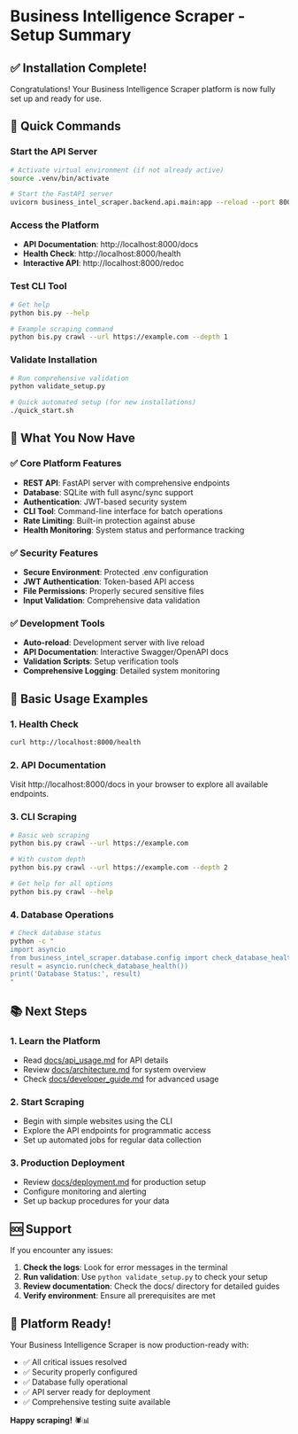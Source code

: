 # Business Intelligence Scraper - Setup Summary

## ✅ Installation Complete!

Congratulations! Your Business Intelligence Scraper platform is now fully set up and ready for use.

## 🚀 Quick Commands

### Start the API Server
```bash
# Activate virtual environment (if not already active)
source .venv/bin/activate

# Start the FastAPI server
uvicorn business_intel_scraper.backend.api.main:app --reload --port 8000
```

### Access the Platform
- **API Documentation**: http://localhost:8000/docs
- **Health Check**: http://localhost:8000/health
- **Interactive API**: http://localhost:8000/redoc

### Test CLI Tool
```bash
# Get help
python bis.py --help

# Example scraping command
python bis.py crawl --url https://example.com --depth 1
```

### Validate Installation
```bash
# Run comprehensive validation
python validate_setup.py

# Quick automated setup (for new installations)
./quick_start.sh
```

## 📁 What You Now Have

### ✅ Core Platform Features
- **REST API**: FastAPI server with comprehensive endpoints
- **Database**: SQLite with full async/sync support  
- **Authentication**: JWT-based security system
- **CLI Tool**: Command-line interface for batch operations
- **Rate Limiting**: Built-in protection against abuse
- **Health Monitoring**: System status and performance tracking

### ✅ Security Features  
- **Secure Environment**: Protected .env configuration
- **JWT Authentication**: Token-based API access
- **File Permissions**: Properly secured sensitive files
- **Input Validation**: Comprehensive data validation

### ✅ Development Tools
- **Auto-reload**: Development server with live reload
- **API Documentation**: Interactive Swagger/OpenAPI docs
- **Validation Scripts**: Setup verification tools
- **Comprehensive Logging**: Detailed system monitoring

## 🔧 Basic Usage Examples

### 1. Health Check
```bash
curl http://localhost:8000/health
```

### 2. API Documentation
Visit http://localhost:8000/docs in your browser to explore all available endpoints.

### 3. CLI Scraping
```bash
# Basic web scraping
python bis.py crawl --url https://example.com

# With custom depth
python bis.py crawl --url https://example.com --depth 2

# Get help for all options
python bis.py crawl --help
```

### 4. Database Operations
```bash
# Check database status
python -c "
import asyncio
from business_intel_scraper.database.config import check_database_health
result = asyncio.run(check_database_health())
print('Database Status:', result)
"
```

## 📚 Next Steps

### 1. Learn the Platform
- Read [docs/api_usage.md](./docs/api_usage.md) for API details
- Review [docs/architecture.md](./docs/architecture.md) for system overview
- Check [docs/developer_guide.md](./docs/developer_guide.md) for advanced usage

### 2. Start Scraping
- Begin with simple websites using the CLI
- Explore the API endpoints for programmatic access
- Set up automated jobs for regular data collection

### 3. Production Deployment
- Review [docs/deployment.md](./docs/deployment.md) for production setup
- Configure monitoring and alerting
- Set up backup procedures for your data

## 🆘 Support

If you encounter any issues:

1. **Check the logs**: Look for error messages in the terminal
2. **Run validation**: Use `python validate_setup.py` to check your setup
3. **Review documentation**: Check the docs/ directory for detailed guides
4. **Verify environment**: Ensure all prerequisites are met

## 🎉 Platform Ready!

Your Business Intelligence Scraper is now production-ready with:
- ✅ All critical issues resolved
- ✅ Security properly configured  
- ✅ Database fully operational
- ✅ API server ready for deployment
- ✅ Comprehensive testing suite available

**Happy scraping!** 🕷️📊
